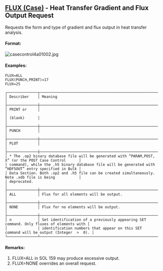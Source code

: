 ## [FLUX (Case)](https://help.hexagonmi.com/bundle/MSC_Nastran_2022.4/page/Nastran_Combined_Book/qrg/casecontrol4a/TOC.FLUX.Case.xhtml) - Heat Transfer Gradient and Flux Output Request

Requests the form and type of gradient and flux output in heat transfer analysis.

#### Format:

![casecontrol4a01002.jpg](https://help-be.hexagonmi.com/bundle/MSC_Nastran_2022.4/page/Nastran_Combined_Book/qrg/casecontrol4a/../../../assets/casecontrol4a01002.jpg?_LANG=enus)  

#### Examples:

```nastran
FLUX=ALL
FLUX(PUNCH,PRINT)=17
FLUX=25
```

```text
┌──────────────┬────────────────────────────────────────────────────────────────────────────────────────┐
│ Describer    │ Meaning                                                                                │
├──────────────┼────────────────────────────────────────────────────────────────────────────────────────┤
│ PRINT or     │                                                                                        │
│ (blank)      │                                                                                        │
├──────────────┼────────────────────────────────────────────────────────────────────────────────────────┤
│ PUNCH        │                                                                                        │
├──────────────┼────────────────────────────────────────────────────────────────────────────────────────┤
│ PLOT         │                                                                                        │
├──────────────┼────────────────────────────────────────────────────────────────────────────────────────┤
│ * The .op2 binary database file will be generated with “PARAM,POST, X” (or the POST Case Control      │
│ command), while the .h5 binary database file will be generated with “HDF5OUT” entry specified in Bulk │
│ Data Section. Both .op2 and .h5 file can be created simultaneously. Note .xdb file is being           │
│ deprecated.                                                                                           │
├──────────────┼────────────────────────────────────────────────────────────────────────────────────────┤
│ ALL          │ Flux for all elements will be output.                                                  │
├──────────────┼────────────────────────────────────────────────────────────────────────────────────────┤
│ NONE         │ Flux for no elements will be output.                                                   │
├──────────────┼────────────────────────────────────────────────────────────────────────────────────────┤
│ n            │ Set identification of a previously appearing SET command. Only fluxes of elements with │
│              │ identification numbers that appear on this SET command will be output (Integer  >  0). │
└──────────────┴────────────────────────────────────────────────────────────────────────────────────────┘
```

#### Remarks:

1. FLUX=ALL in SOL 159 may produce excessive output.
2. FLUX=NONE overrides an overall request.
